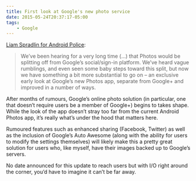 ```yaml
---
title: First look at Google's new photo service
date: 2015-05-24T20:37:17-05:00
tags:
    - Google
---
```

[Liam Spradlin for Android Police](https://www.androidpolice.com/2015/05/24/an-exclusive-early-look-at-the-new-google-photos-app/):

> We’ve been hearing for a very long time (…) that Photos would be splitting off from Google’s social/sign-in platform. We’ve heard vague rumblings, and even seen some baby steps toward this split, but now we have something a bit more substantial to go on – an exclusive early look at Google’s new Photos app, separate from Google+ and improved in a number of ways.

After months of rumours, Google’s online photo solution (in particular, one that doesn’t require users be a member of Google+) begins to takes shape. While the look of the app doesn’t stray too far from the current Android Photos app, it’s really what’s under the hood that matters here.

Rumoured features such as enhanced sharing (Facebook, Twitter) as well as the inclusion of Google’s Auto Awesome (along with the ability for users to modify the settings themselves) will likely make this a pretty great solution for users who, like myself, have their images backed up to Google’s servers.

No date announced for this update to reach users but with I/O right around the corner, you’d have to imagine it can’t be far away.
